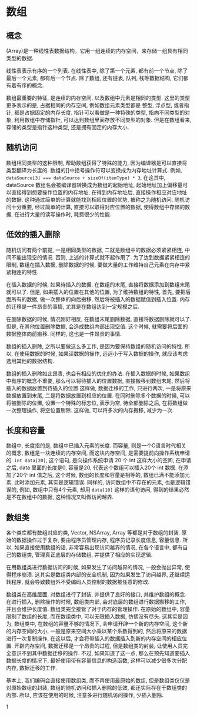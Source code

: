 # 数组

## 概念

(Array)是一种线性表数据结构。它用一组连续的内存空间，来存储一组具有相同类型的数据.

线性表表示有序的一个列表. 在线性表中, 除了第一个元素, 都有前一个节点, 除了最后一个元素, 都有后一个节点. 除了数组, 还有链表, 队列, 栈等数据结构, 它们都有着有序的概念.

数组最重要的特征, 是连续的内存空间, 以及数组中元素是相同的类型. 这里的类型更多表示的是, 占据相同的内存空间, 例如数组元素类型都是 整型, 浮点型, 或者指针, 都是占据固定的内存长度. 指针可以看做是一种特殊的类型, 指向不同类型的对象, 利用数组中存储指针, 可以达到数组里面存放不同类型的对象. 但是在数组看来, 存储的类型是指针这种类型, 还是拥有固定的内存大小.

## 随机访问

数组相同类型的这种限制, 帮助数组获得了特殊的能力, 因为编译器是可以直接将类型翻译为长度的. 数组的[]中括号操作符可以变换成为内存地址计算式. 例如, `dataSource[3] === dataSource + sizeOf(itemType) * 3`, 在这其中, dataSource 数组名会被编译器转换成为数组的起始地址, 起始地址加上偏移量可以直接得到想要操作位置的内存地址, 在得到内存地址后, 直接操作相应对应地址的数据. 这种通过简单的计算就能找到相应位置的优势, 被称之为随机访问. 随机访问十分重要, 经过简单的计算, 直接可以取得对应位置的数据, 使得数组中存储的数据, 在进行大量的读写操作时, 耗费很少的性能.

## 低效的插入删除

随机访问有两个前提, 一是相同类型的数据, 二就是数组中的数据必须紧紧相连, 中间不能出现空的情况. 否则, 上述的计算式就不起作用了. 为了达到数据紧紧相连的限制, 数组在插入数据, 删除数据的时候, 要做大量的工作维持自己元素在内存中紧紧相连的特性.

在插入数据的时候, 如果待插入的数据, 在数组的末尾, 直接将数据添加到数组末尾就可以了. 但是, 如果插入的位置在其他的位置, 为了维持数组的特性, 首先, 要把后面所有的数据, 做一次整体的向后搬移, 然后将被插入的数据赋值到插入位置. 内存的迁移是一件昂贵的事情, 尤其是在数组达到一定规模之后.

在删除数据的时候, 情况刚好相反, 在数组末尾删除数据, 直接将数据删除就可以了. 但是, 在其他位置删除数据, 会造成数组内部出现空值. 这个时候, 就需要将后面的数据整体向前搬移. 同样的, 这也是一件昂贵的事情.

数组的插入删除, 之所以要做这么多工作, 是因为要保持数组的随机访问的特性. 所以, 在使用数据的时候, 如果读数据的操作, 远远小于写入数据的操作, 就应该考虑选用其他的数据结构.

数组的插入删除如此昂贵, 也会有相应的优化的办法. 在插入数据的时候, 如果数组中有序的概念不重要, 那么可以将待插入的位置数据, 直接搬移到数组末尾, 然后将插入的数据放置到待插入的位置 这样做, 数据迁移的工作, 只进行两次, 一是将原来数据放置到末尾, 二是将数据放置到相应的位置. 在同时删除多个数据的时候, 可以将被删除的位置, 设置一个特殊的标志位, 表示为空, 待全部删除之后, 在将数组做一次整理操作, 将空位置剔除. 这样做, 可以将多次的内存搬移, 减少为一次.

## 长度和容量

数组中, 长度指的是, 数组中已插入元素的长度. 而容量, 则是一个C语言时代相关的概念, 数组是一块连续的内存空间, 而这块内存空间, 是需要提前向操作系统申请的. `int data[20]`, 这个语句, 是向操作系统申请 20 个 int 这样大小的空间, 在申请之后, data 里面的长度是0, 容量是20, 代表这个数组可以插入20个 int 数据. 在添加了20个 int 值之后, 这个时候, 数组的长度和容量是相等的, 数组已满不能添加元素, 此时添加元素, 其实是逻辑错误. 同样的, 访问数组中不存在的元素, 也是逻辑错误的, 例如, 数组中只有4个元素, 却用 `data[10]` 这样的语句访问, 得到的结果必然是不在数组中的数据, 这种情况又叫做访问越界.

## 数组类

各个类库都有数组对应的类, Vector, NSArray, Array 等都是对于数组的封装. 原始的数据操作过于复杂, 要由程序员管理内存, 程序员记录长度信息, 容量信息. 所以, 如果直接使用数组的话, 非常容易出现访问越界的情况, 在各个语言中, 都有自己的数组类, 管理真正底层的存储数组, 并提供了相应的实现逻辑.   

在用数组类进行数据访问的时候, 如果发生了访问越界的情况, 一般会抛出异常, 使得程序崩溃. 这其实是数组类内部的安全机制, 因为如果发生了访问越界, 还继续运转程序, 就会导致数组外不受编码人员控制的数据被任意的修改.

数组类在高维层面, 对数组进行了封装, 并提供了良好的接口, 并维护数组的概念. 在进行插入, 删除操作的时候, 数组类内部, 会对底层的数组进行数据搬移的工作, 并且会维护长度值. 数组类完全接管了对于内存的管理操作. 在原始的数组中, 容量限制了数组的长度, 而在数组类中, 可以无限插入数据, 仿佛没有尽头. 这其实是因为, 数组类中, 在数组的容量不够的情况下, 会申请开辟一个新的内存空间, 这个新的内存空间的大小, 一般是原来空间大小乘以某个系数得到的, 然后将原来的数据进行一次复制操作, 在这以后, 才会将带插入的数据插入到新的内存空间的相应位置. 开辟内存空间, 数据迁移是一个昂贵的过程, 但是数组类的封装, 让使用人员完全意识不到其中数据迁移的操作. 不过, 如果知道了这一点, 那么在预先知道要插入数据长度的情况下, 最好使用带有容量信息的构造函数, 这样可以减少很多次分配内存, 数据迁移的工作.

基本上, 我们编码会直接使用数组类, 而不再使用最原始的数组, 但是数组类仅仅是对原始数组的封装, 数组的随机访问和插入删除的低效, 都还实际存在于数组类的内部. 所以, 应该在使用的时候, 注意多进行随机访问操作, 少插入删除.

























1
